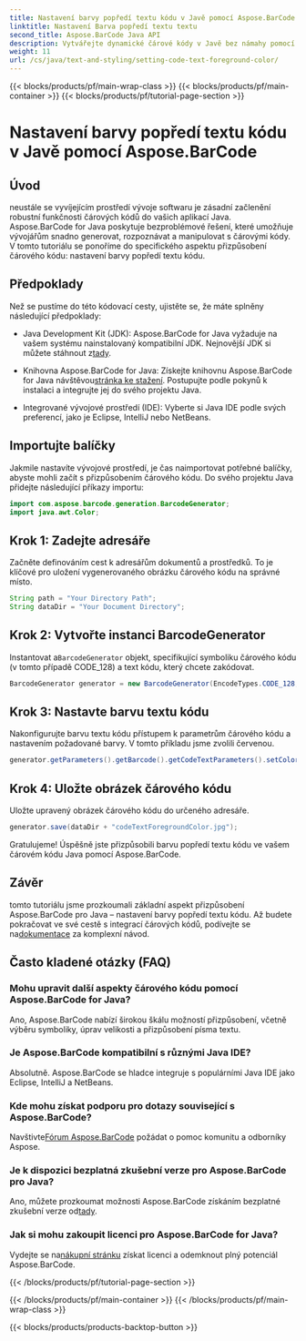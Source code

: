 ```yaml
---
title: Nastavení barvy popředí textu kódu v Javě pomocí Aspose.BarCode
linktitle: Nastavení Barva popředí textu textu
second_title: Aspose.BarCode Java API
description: Vytvářejte dynamické čárové kódy v Javě bez námahy pomocí Aspose.BarCode. Přizpůsobte si barvu popředí textu kódu snadno pomocí našeho podrobného průvodce.
weight: 11
url: /cs/java/text-and-styling/setting-code-text-foreground-color/
---
```


{{< blocks/products/pf/main-wrap-class >}}
{{< blocks/products/pf/main-container >}}
{{< blocks/products/pf/tutorial-page-section >}}

# Nastavení barvy popředí textu kódu v Javě pomocí Aspose.BarCode


## Úvod
neustále se vyvíjejícím prostředí vývoje softwaru je zásadní začlenění robustní funkčnosti čárových kódů do vašich aplikací Java. Aspose.BarCode for Java poskytuje bezproblémové řešení, které umožňuje vývojářům snadno generovat, rozpoznávat a manipulovat s čárovými kódy. V tomto tutoriálu se ponoříme do specifického aspektu přizpůsobení čárového kódu: nastavení barvy popředí textu kódu.

## Předpoklady
Než se pustíme do této kódovací cesty, ujistěte se, že máte splněny následující předpoklady:

-  Java Development Kit (JDK): Aspose.BarCode for Java vyžaduje na vašem systému nainstalovaný kompatibilní JDK. Nejnovější JDK si můžete stáhnout z[tady](https://www.oracle.com/java/technologies/javase-downloads.html).

-  Knihovna Aspose.BarCode for Java: Získejte knihovnu Aspose.BarCode for Java návštěvou[stránka ke stažení](https://releases.aspose.com/barcode/java/). Postupujte podle pokynů k instalaci a integrujte jej do svého projektu Java.

- Integrované vývojové prostředí (IDE): Vyberte si Java IDE podle svých preferencí, jako je Eclipse, IntelliJ nebo NetBeans.

## Importujte balíčky
Jakmile nastavíte vývojové prostředí, je čas naimportovat potřebné balíčky, abyste mohli začít s přizpůsobením čárového kódu. Do svého projektu Java přidejte následující příkazy importu:

```java
import com.aspose.barcode.generation.BarcodeGenerator;
import java.awt.Color;
```

## Krok 1: Zadejte adresáře
Začněte definováním cest k adresářům dokumentů a prostředků. To je klíčové pro uložení vygenerovaného obrázku čárového kódu na správné místo.

```java
String path = "Your Directory Path";
String dataDir = "Your Document Directory";
```

## Krok 2: Vytvořte instanci BarcodeGenerator
 Instantovat a`BarcodeGenerator` objekt, specifikující symboliku čárového kódu (v tomto případě CODE_128) a text kódu, který chcete zakódovat.

```java
BarcodeGenerator generator = new BarcodeGenerator(EncodeTypes.CODE_128, "12345678");
```

## Krok 3: Nastavte barvu textu kódu
Nakonfigurujte barvu textu kódu přístupem k parametrům čárového kódu a nastavením požadované barvy. V tomto příkladu jsme zvolili červenou.

```java
generator.getParameters().getBarcode().getCodeTextParameters().setColor(Color.RED);
```

## Krok 4: Uložte obrázek čárového kódu
Uložte upravený obrázek čárového kódu do určeného adresáře.

```java
generator.save(dataDir + "codeTextForegroundColor.jpg");
```

Gratulujeme! Úspěšně jste přizpůsobili barvu popředí textu kódu ve vašem čárovém kódu Java pomocí Aspose.BarCode.

## Závěr
 tomto tutoriálu jsme prozkoumali základní aspekt přizpůsobení Aspose.BarCode pro Java – nastavení barvy popředí textu kódu. Až budete pokračovat ve své cestě s integrací čárových kódů, podívejte se na[dokumentace](https://reference.aspose.com/barcode/java/) za komplexní návod.

## Často kladené otázky (FAQ)

### Mohu upravit další aspekty čárového kódu pomocí Aspose.BarCode for Java?
Ano, Aspose.BarCode nabízí širokou škálu možností přizpůsobení, včetně výběru symboliky, úprav velikosti a přizpůsobení písma textu.

### Je Aspose.BarCode kompatibilní s různými Java IDE?
Absolutně. Aspose.BarCode se hladce integruje s populárními Java IDE jako Eclipse, IntelliJ a NetBeans.

### Kde mohu získat podporu pro dotazy související s Aspose.BarCode?
 Navštivte[Fórum Aspose.BarCode](https://forum.aspose.com/c/barcode/13) požádat o pomoc komunitu a odborníky Aspose.

### Je k dispozici bezplatná zkušební verze pro Aspose.BarCode pro Java?
 Ano, můžete prozkoumat možnosti Aspose.BarCode získáním bezplatné zkušební verze od[tady](https://releases.aspose.com/).

### Jak si mohu zakoupit licenci pro Aspose.BarCode for Java?
 Vydejte se na[nákupní stránku](https://purchase.aspose.com/buy) získat licenci a odemknout plný potenciál Aspose.BarCode.


{{< /blocks/products/pf/tutorial-page-section >}}

{{< /blocks/products/pf/main-container >}}
{{< /blocks/products/pf/main-wrap-class >}}

{{< blocks/products/products-backtop-button >}}

